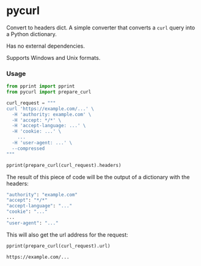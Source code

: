 # pycurl

Convert   to headers dict.
A simple converter that converts a `curl` query into a Python dictionary.

Has no external dependencies.

Supports Windows and Unix formats.

### Usage

```python
from pprint import pprint
from pycurl import prepare_curl

curl_request = """
curl 'https://example.com/...' \
  -H 'authority: example.com' \
  -H 'accept: */*' \
  -H 'accept-language: ...' \
  -H 'cookie: ...' \
    ...
  -H 'user-agent: ...' \
  --compressed
"""

pprint(prepare_curl(curl_request).headers)
```

The result of this piece of code will be the output of a dictionary with the headers:

```cmd
"authority": "example.com"
"accept": "*/*"
"accept-language": "..."
"cookie": "..."
...
"user-agent": "..."
```

This will also get the url address for the request:

```python
pprint(prepare_curl(curl_request).url)
```

```cmd
https://example.com/...
```
